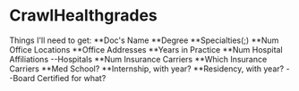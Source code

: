 CrawlHealthgrades
=================

Things I'll need to get:
**Doc's Name
**Degree
**Specialties(;)
**Num Office Locations
**Office Addresses
**Years in Practice
**Num Hospital Affiliations
--Hospitals
**Num Insurance Carriers
**Which Insurance Carriers
**Med School?
**Internship, with year?
**Residency, with year?
--Board Certified for what?
